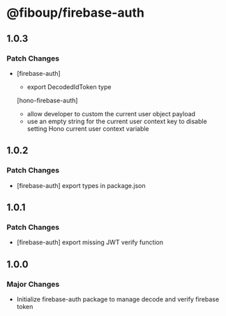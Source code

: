 # @fiboup/firebase-auth

## 1.0.3

### Patch Changes

- [firebase-auth]

  - export DecodedIdToken type

  [hono-firebase-auth]

  - allow developer to custom the current user object payload
  - use an empty string for the current user context key to disable setting Hono current user context variable

## 1.0.2

### Patch Changes

- [firebase-auth] export types in package.json

## 1.0.1

### Patch Changes

- [firebase-auth] export missing JWT verify function

## 1.0.0

### Major Changes

- Initialize firebase-auth package to manage decode and verify firebase token
